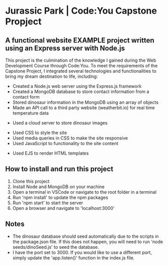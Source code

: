# Jurassic Park | Code:You Capstone Propject

## A functional website EXAMPLE project written using an Express server with Node.js

This project is the culmination of the knowledge I gained during the Web Development Course through Code:You. To meet the requirements of the Capstone Project, I integrated several technologies and functionalities to bring my dream destination to life, including:

- Created a Node.js web server using the Express.js framework
- Created a MongoDB database to store contact information from a contact form
- Stored dinosaur information in the MongoDB using an array of objects
- Made an API call to a third party website (weatherbit.io) for real time temperature data

* Used a cloud server to store dinosaur images

- Used CSS to style the site
- Used media queries in CSS to make the site responsive
- Used JavaScript to functionality to the site content

* Used EJS to render HTML templates

## How to install and run this project

1. Clone this project
2. Install Node and MongoDB on your machine
3. Open a terminal in VSCode or navigate to the root folder in a terminal
4. Run 'npm install' to update the npm packages
5. Run 'npm start' to start the server
6. Open a browser and navigate to 'localhost:3000'

## Notes

- The dinosaur database should seed automatically due to the scripts in the package.json file. If this does not happen, you will need to run 'node seeds/dinoSeed.js' to seed the database.
- I have the port set to 3000. If you would like to use a different port, simply update the 'app.listen()' function in the index.js file.
